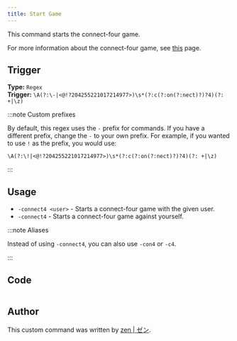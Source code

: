 ```yaml
---
title: Start Game
---
```


This command starts the connect-four game.

For more information about the connect-four game, see [this](overview) page.

## Trigger

**Type:** `Regex`<br />
**Trigger:** `\A(?:\-|<@!?204255221017214977>)\s*(?:c(?:on(?:nect)?)?4)(?: +|\z)`

:::note Custom prefixes

By default, this regex uses the `-` prefix for commands. If you have a different prefix, change the `-` to your own prefix.
For example, if you wanted to use `!` as the prefix, you would use:

`\A(?:\!|<@!?204255221017214977>)\s*(?:c(?:on(?:nect)?)?4)(?: +|\z)`

:::

## Usage

- `-connect4 <user>` - Starts a connect-four game with the given user.
- `-connect4` - Starts a connect-four game against yourself.

:::note Aliases

Instead of using `-connect4`, you can also use `-con4` or `-c4`.

:::

## Code

```gotmpl file=../../../../src/fun/connect4_system/start_game.go.tmpl

```

## Author

This custom command was written by [zen | ゼン](https://github.com/z3nn13).
